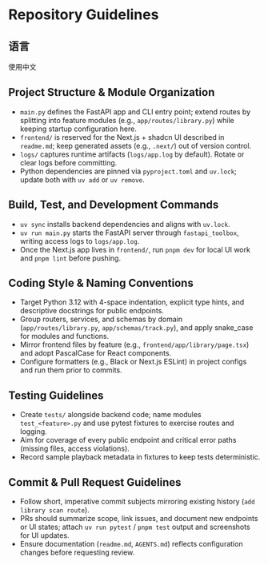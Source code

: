 # Repository Guidelines

## 语言

使用中文

## Project Structure & Module Organization
- `main.py` defines the FastAPI app and CLI entry point; extend routes by splitting into feature modules (e.g., `app/routes/library.py`) while keeping startup configuration here.
- `frontend/` is reserved for the Next.js + shadcn UI described in `readme.md`; keep generated assets (e.g., `.next/`) out of version control.
- `logs/` captures runtime artifacts (`logs/app.log` by default). Rotate or clear logs before committing.
- Python dependencies are pinned via `pyproject.toml` and `uv.lock`; update both with `uv add` or `uv remove`.

## Build, Test, and Development Commands
- `uv sync` installs backend dependencies and aligns with `uv.lock`.
- `uv run main.py` starts the FastAPI server through `fastapi_toolbox`, writing access logs to `logs/app.log`.
- Once the Next.js app lives in `frontend/`, run `pnpm dev` for local UI work and `pnpm lint` before pushing.

## Coding Style & Naming Conventions
- Target Python 3.12 with 4-space indentation, explicit type hints, and descriptive docstrings for public endpoints.
- Group routers, services, and schemas by domain (`app/routes/library.py`, `app/schemas/track.py`), and apply snake_case for modules and functions.
- Mirror frontend files by feature (e.g., `frontend/app/library/page.tsx`) and adopt PascalCase for React components.
- Configure formatters (e.g., Black or Next.js ESLint) in project configs and run them prior to commits.

## Testing Guidelines
- Create `tests/` alongside backend code; name modules `test_<feature>.py` and use pytest fixtures to exercise routes and logging.
- Aim for coverage of every public endpoint and critical error paths (missing files, access violations).
- Record sample playback metadata in fixtures to keep tests deterministic.

## Commit & Pull Request Guidelines
- Follow short, imperative commit subjects mirroring existing history (`add library scan route`).
- PRs should summarize scope, link issues, and document new endpoints or UI states; attach `uv run pytest` / `pnpm test` output and screenshots for UI updates.
- Ensure documentation (`readme.md`, `AGENTS.md`) reflects configuration changes before requesting review.
